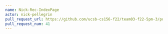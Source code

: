 ```yaml
---
name: Nick-Rec-IndexPage
actor: nick-pellegrin
pull_request_url: https://github.com/ucsb-cs156-f22/team03-f22-5pm-3/pull/41
pull_request_num: 41
---
```

